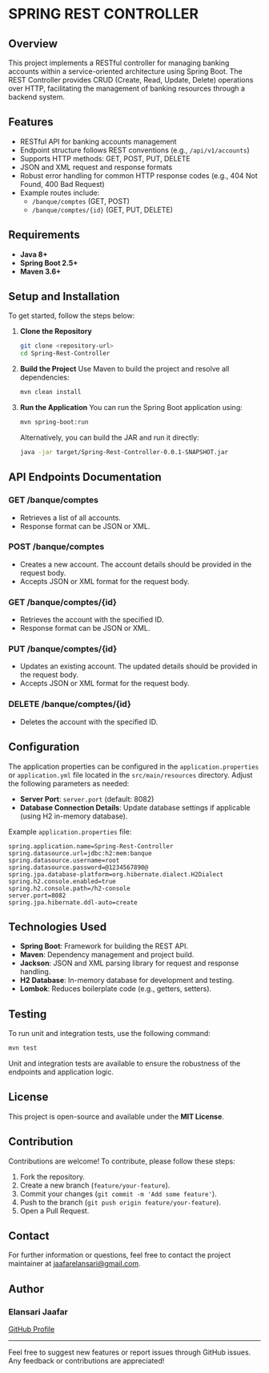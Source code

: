 # SPRING REST CONTROLLER

## Overview

This project implements a RESTful controller for managing banking accounts within a service-oriented architecture using Spring Boot. The REST Controller provides CRUD (Create, Read, Update, Delete) operations over HTTP, facilitating the management of banking resources through a backend system.

## Features

- RESTful API for banking accounts management
- Endpoint structure follows REST conventions (e.g., `/api/v1/accounts`)
- Supports HTTP methods: GET, POST, PUT, DELETE
- JSON and XML request and response formats
- Robust error handling for common HTTP response codes (e.g., 404 Not Found, 400 Bad Request)
- Example routes include:
    - `/banque/comptes` (GET, POST)
    - `/banque/comptes/{id}` (GET, PUT, DELETE)

## Requirements

- **Java 8+**
- **Spring Boot 2.5+**
- **Maven 3.6+**

## Setup and Installation

To get started, follow the steps below:

1. **Clone the Repository**
   ```sh
   git clone <repository-url>
   cd Spring-Rest-Controller
   ```

2. **Build the Project**
   Use Maven to build the project and resolve all dependencies:
   ```sh
   mvn clean install
   ```

3. **Run the Application**
   You can run the Spring Boot application using:
   ```sh
   mvn spring-boot:run
   ```

   Alternatively, you can build the JAR and run it directly:
   ```sh
   java -jar target/Spring-Rest-Controller-0.0.1-SNAPSHOT.jar
   ```

## API Endpoints Documentation

### **GET /banque/comptes**
- Retrieves a list of all accounts.
- Response format can be JSON or XML.

### **POST /banque/comptes**
- Creates a new account. The account details should be provided in the request body.
- Accepts JSON or XML format for the request body.

### **GET /banque/comptes/{id}**
- Retrieves the account with the specified ID.
- Response format can be JSON or XML.

### **PUT /banque/comptes/{id}**
- Updates an existing account. The updated details should be provided in the request body.
- Accepts JSON or XML format for the request body.

### **DELETE /banque/comptes/{id}**
- Deletes the account with the specified ID.

## Configuration

The application properties can be configured in the `application.properties` or `application.yml` file located in the `src/main/resources` directory. Adjust the following parameters as needed:

- **Server Port**: `server.port` (default: 8082)
- **Database Connection Details**: Update database settings if applicable (using H2 in-memory database).

Example `application.properties` file:
```properties
spring.application.name=Spring-Rest-Controller
spring.datasource.url=jdbc:h2:mem:banque
spring.datasource.username=root
spring.datasource.password=@1234567890@
spring.jpa.database-platform=org.hibernate.dialect.H2Dialect
spring.h2.console.enabled=true
spring.h2.console.path=/h2-console
server.port=8082
spring.jpa.hibernate.ddl-auto=create
```

## Technologies Used

- **Spring Boot**: Framework for building the REST API.
- **Maven**: Dependency management and project build.
- **Jackson**: JSON and XML parsing library for request and response handling.
- **H2 Database**: In-memory database for development and testing.
- **Lombok**: Reduces boilerplate code (e.g., getters, setters).

## Testing

To run unit and integration tests, use the following command:
```sh
mvn test
```
Unit and integration tests are available to ensure the robustness of the endpoints and application logic.

## License

This project is open-source and available under the **MIT License**.

## Contribution

Contributions are welcome! To contribute, please follow these steps:

1. Fork the repository.
2. Create a new branch (`feature/your-feature`).
3. Commit your changes (`git commit -m 'Add some feature'`).
4. Push to the branch (`git push origin feature/your-feature`).
5. Open a Pull Request.

## Contact

For further information or questions, feel free to contact the project maintainer at [jaafarelansari@gmail.com](jaafarelansari@gmail.com).

## Author
### Elansari Jaafar
[GitHub Profile](https://github.com/Elansari-Jaafar)

---
Feel free to suggest new features or report issues through GitHub issues. Any feedback or contributions are appreciated!

